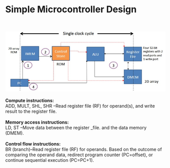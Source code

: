 # Simple Microcontroller Design
\
\
<img src='design_SC.jpg' width = 1000>
\
\
**Compute instructions:** 
\
ADD, MULT, SHL, SHR –Read register file (RF) for operand(s), and write result to the register file.
\
\
**Memory access instructions:** 
\
LD, ST –Move data between the register _file. and the data memory (DMEM).
\
\
**Control flow instructions:** 
\
BR (branch)–Read register file (RF) for operands. Based on the outcome of comparing the operand data, redirect program counter (PC=offset), or continue sequential execution (PC=PC+1).
